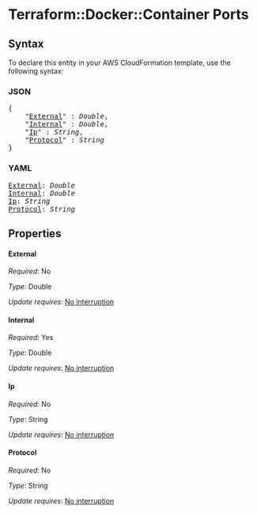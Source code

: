 # Terraform::Docker::Container Ports

## Syntax

To declare this entity in your AWS CloudFormation template, use the following syntax:

### JSON

<pre>
{
    "<a href="#external" title="External">External</a>" : <i>Double</i>,
    "<a href="#internal" title="Internal">Internal</a>" : <i>Double</i>,
    "<a href="#ip" title="Ip">Ip</a>" : <i>String</i>,
    "<a href="#protocol" title="Protocol">Protocol</a>" : <i>String</i>
}
</pre>

### YAML

<pre>
<a href="#external" title="External">External</a>: <i>Double</i>
<a href="#internal" title="Internal">Internal</a>: <i>Double</i>
<a href="#ip" title="Ip">Ip</a>: <i>String</i>
<a href="#protocol" title="Protocol">Protocol</a>: <i>String</i>
</pre>

## Properties

#### External

_Required_: No

_Type_: Double

_Update requires_: [No interruption](https://docs.aws.amazon.com/AWSCloudFormation/latest/UserGuide/using-cfn-updating-stacks-update-behaviors.html#update-no-interrupt)

#### Internal

_Required_: Yes

_Type_: Double

_Update requires_: [No interruption](https://docs.aws.amazon.com/AWSCloudFormation/latest/UserGuide/using-cfn-updating-stacks-update-behaviors.html#update-no-interrupt)

#### Ip

_Required_: No

_Type_: String

_Update requires_: [No interruption](https://docs.aws.amazon.com/AWSCloudFormation/latest/UserGuide/using-cfn-updating-stacks-update-behaviors.html#update-no-interrupt)

#### Protocol

_Required_: No

_Type_: String

_Update requires_: [No interruption](https://docs.aws.amazon.com/AWSCloudFormation/latest/UserGuide/using-cfn-updating-stacks-update-behaviors.html#update-no-interrupt)

